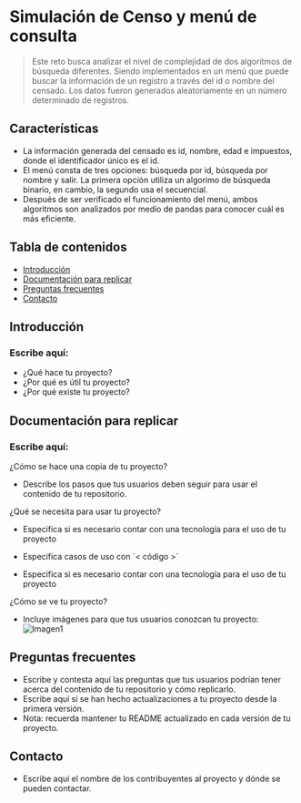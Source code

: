 # Simulación de Censo y menú de consulta
> Este reto busca analizar el nivel de complejidad de dos algoritmos de búsqueda diferentes. Siendo implementados en un menú que puede buscar la información de un registro a través del id o nombre del censado. Los datos fueron generados aleatoriamente en un número determinado de registros. 

## Características
 - La información generada del censado es id, nombre, edad e impuestos, donde el identificador único es el id. 
 - El menú consta de tres opciones: búsqueda por id, búsqueda por nombre y salir. La primera opción utiliza un algorimo de búsqueda binario, en cambio, la segundo usa el secuencial. 
 - Después de ser verificado el funcionamiento del menú, ambos algoritmos son analizados por medio de pandas para conocer cuál es más eficiente.

## Tabla de contenidos
* [Introducción](#introduccion)
* [Documentación para replicar](#replicar)
* [Preguntas frecuentes](#preguntas)
* [Contacto](#contacto)

## Introducción <a name="introduccion"></a> 
  ### Escribe aquí:
  - ¿Qué hace tu proyecto?
  - ¿Por qué es útil tu proyecto?
  - ¿Por qué existe tu proyecto?


## Documentación para replicar <a name="replicar"></a> 
  ### Escribe aquí:
  ¿Cómo se hace una copia de tu proyecto?
  - Describe los pasos que tus usuarios deben seguir para usar el contenido de  tu repositorio.

  ¿Qué se necesita para usar tu proyecto?
  - Especifica si es necesario contar con una tecnología para el uso de tu proyecto
  - Especifica casos de uso con ´< código >´

  - Especifica si es necesario contar con una tecnología para el uso de tu proyecto

  ¿Cómo se ve tu proyecto?
  - Incluye imágenes para que tus usuarios conozcan tu proyecto:
  ![Imagen1](https://user-images.githubusercontent.com/69361149/160888732-44fef9de-b60b-43e3-ba1e-1bf1ae004b52.png)

## Preguntas frecuentes <a name="preguntas"></a> 
- Escribe y contesta aquí las preguntas que tus usuarios podrían tener acerca del contenido de tu repositorio y cómo replicarlo.
- Escribe aquí si se han hecho actualizaciones a tu proyecto desde la primera versión.
- Nota: recuerda mantener tu README actualizado en cada versión de tu proyecto.

## Contacto 
- Escribe aquí el nombre de los contribuyentes al proyecto y dónde se pueden contactar.
